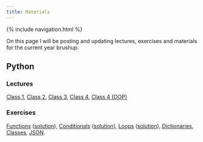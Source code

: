 ```yaml
---
title: Materials
---
```

{% include navigation.html %}

On this page I will be posting and updating lectures, exercises and materials for the current year brushup.

## Python

### Lectures
[Class 1](./docs/python-lectures/class_1.ipynb), [Class 2](./docs/python-lectures/class_2.ipynb), [Class 3](./docs/python-lectures/class_3.ipynb), [Class 4](./docs/python-lectures/class_4.ipynb), [Class 4 (OOP)](./docs/python-lectures/class_4_oop.html)

### Exercises

[Functions](https://classroom.github.com/a/dAjlnfKT) ([solution](./docs/python-solutions/python-functions-solution.py)), [Conditionals](https://classroom.github.com/a/Yow3m5e2) ([solution](./docs/python-solutions/python-conditionals-solution.py)), [Loops](https://classroom.github.com/a/ShzbLvYq) ([solution](./docs/python-solutions/python-loops-solution.py)), [Dictionaries](https://classroom.github.com/a/ZuujAbfK), [Classes](https://classroom.github.com/a/Kuke8ppB), [JSON](https://classroom.github.com/a/mWPvThPo).
